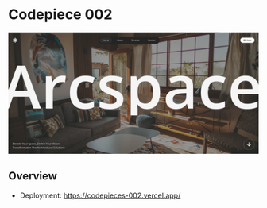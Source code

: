 # Codepiece 002

<img src="./docs/banner.png" />

## Overview

- Deployment: https://codepieces-002.vercel.app/
